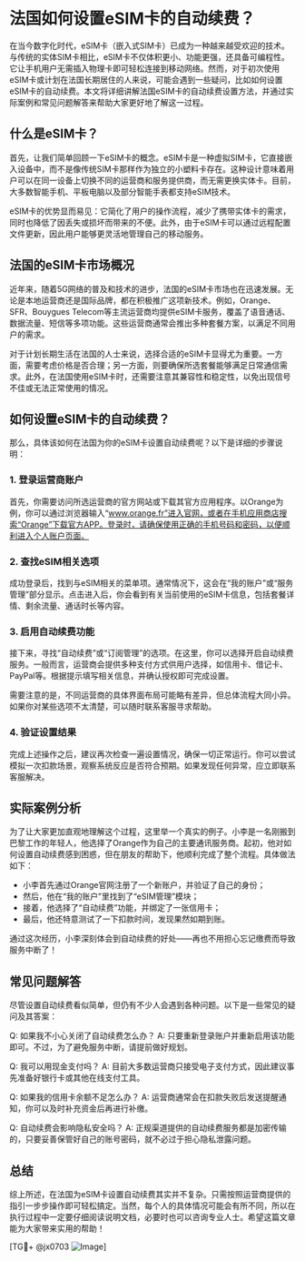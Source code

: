 # 法国如何设置eSIM卡的自动续费？

在当今数字化时代，eSIM卡（嵌入式SIM卡）已成为一种越来越受欢迎的技术。与传统的实体SIM卡相比，eSIM卡不仅体积更小、功能更强，还具备可编程性。它让手机用户无需插入物理卡即可轻松连接到移动网络。然而，对于初次使用eSIM卡或计划在法国长期居住的人来说，可能会遇到一些疑问，比如如何设置eSIM卡的自动续费。本文将详细讲解法国eSIM卡的自动续费设置方法，并通过实际案例和常见问题解答来帮助大家更好地了解这一过程。

## 什么是eSIM卡？

首先，让我们简单回顾一下eSIM卡的概念。eSIM卡是一种虚拟SIM卡，它直接嵌入设备中，而不是像传统SIM卡那样作为独立的小塑料卡存在。这种设计意味着用户可以在同一设备上切换不同的运营商和服务提供商，而无需更换实体卡。目前，大多数智能手机、平板电脑以及部分智能手表都支持eSIM技术。

eSIM卡的优势显而易见：它简化了用户的操作流程，减少了携带实体卡的需求，同时也降低了因丢失或损坏而带来的不便。此外，由于eSIM卡可以通过远程配置文件更新，因此用户能够更灵活地管理自己的移动服务。

## 法国的eSIM卡市场概况

近年来，随着5G网络的普及和技术的进步，法国的eSIM卡市场也在迅速发展。无论是本地运营商还是国际品牌，都在积极推广这项新技术。例如，Orange、SFR、Bouygues Telecom等主流运营商均提供eSIM卡服务，覆盖了语音通话、数据流量、短信等多项功能。这些运营商通常会推出多种套餐方案，以满足不同用户的需求。

对于计划长期生活在法国的人士来说，选择合适的eSIM卡显得尤为重要。一方面，需要考虑价格是否合理；另一方面，则要确保所选套餐能够满足日常通信需求。此外，在法国使用eSIM卡时，还需要注意其兼容性和稳定性，以免出现信号不佳或无法正常使用的情况。

## 如何设置eSIM卡的自动续费？

那么，具体该如何在法国为你的eSIM卡设置自动续费呢？以下是详细的步骤说明：

### 1. 登录运营商账户

首先，你需要访问所选运营商的官方网站或下载其官方应用程序。以Orange为例，你可以通过浏览器输入“www.orange.fr”进入官网，或者在手机应用商店搜索“Orange”下载官方APP。登录时，请确保使用正确的手机号码和密码，以便顺利进入个人账户页面。

### 2. 查找eSIM相关选项

成功登录后，找到与eSIM相关的菜单项。通常情况下，这会在“我的账户”或“服务管理”部分显示。点击进入后，你会看到有关当前使用的eSIM卡信息，包括套餐详情、剩余流量、通话时长等内容。

### 3. 启用自动续费功能

接下来，寻找“自动续费”或“订阅管理”的选项。在这里，你可以选择开启自动续费服务。一般而言，运营商会提供多种支付方式供用户选择，如信用卡、借记卡、PayPal等。根据提示填写相关信息，并确认授权即可完成设置。

需要注意的是，不同运营商的具体界面布局可能略有差异，但总体流程大同小异。如果你对某些选项不太清楚，可以随时联系客服寻求帮助。

### 4. 验证设置结果

完成上述操作之后，建议再次检查一遍设置情况，确保一切正常运行。你可以尝试模拟一次扣款场景，观察系统反应是否符合预期。如果发现任何异常，应立即联系客服解决。

## 实际案例分析

为了让大家更加直观地理解这个过程，这里举一个真实的例子。小李是一名刚搬到巴黎工作的年轻人，他选择了Orange作为自己的主要通讯服务商。起初，他对如何设置自动续费感到困惑，但在朋友的帮助下，他顺利完成了整个流程。具体做法如下：

- 小李首先通过Orange官网注册了一个新账户，并验证了自己的身份；
- 然后，他在“我的账户”里找到了“eSIM管理”模块；
- 接着，他选择了“自动续费”功能，并绑定了一张信用卡；
- 最后，他还特意测试了一下扣款时间，发现果然如期到账。

通过这次经历，小李深刻体会到自动续费的好处——再也不用担心忘记缴费而导致服务中断了！

## 常见问题解答

尽管设置自动续费看似简单，但仍有不少人会遇到各种问题。以下是一些常见的疑问及其答案：

Q: 如果我不小心关闭了自动续费怎么办？
A: 只要重新登录账户并重新启用该功能即可。不过，为了避免服务中断，请提前做好规划。

Q: 我可以用现金支付吗？
A: 目前大多数运营商只接受电子支付方式，因此建议事先准备好银行卡或其他在线支付工具。

Q: 如果我的信用卡余额不足怎么办？
A: 运营商通常会在扣款失败后发送提醒通知，你可以及时补充资金后再进行补缴。

Q: 自动续费会影响隐私安全吗？
A: 正规渠道提供的自动续费服务都是加密传输的，只要妥善保管好自己的账号密码，就不必过于担心隐私泄露问题。

## 总结

综上所述，在法国为eSIM卡设置自动续费其实并不复杂。只需按照运营商提供的指引一步步操作即可轻松搞定。当然，每个人的具体情况可能会有所不同，所以在执行过程中一定要仔细阅读说明文档，必要时也可以咨询专业人士。希望这篇文章能为大家带来实用的帮助！

[TG💪+ @jx0703 ![Image](https://github.com/user-attachments/assets/dbca1d08-cadb-493c-b0ec-ad6f7a83f270)]